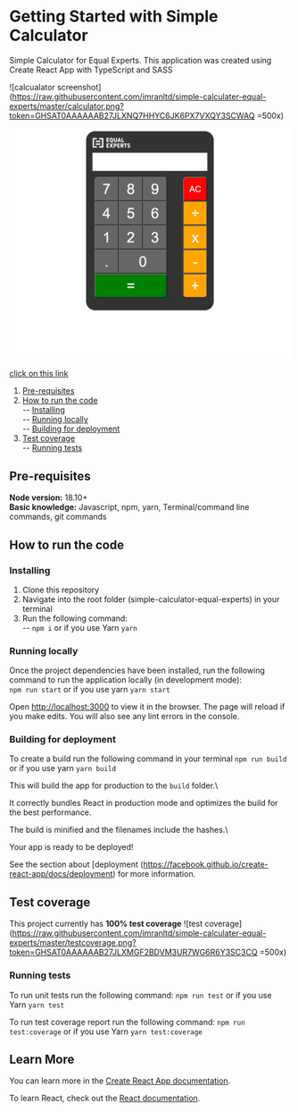 # Getting Started with Simple Calculator

 Simple Calculator for Equal Experts.  This application was created using Create React App with TypeScript and SASS

![calcualator screenshot](https://raw.githubusercontent.com/imranltd/simple-calculater-equal-experts/master/calculator.png?token=GHSAT0AAAAAAB27JLXNQ7HHYC6JK6PX7VXQY3SCWAQ =500x)

![calcualator screenshot](calculator.png)

[click on this link](#pre-requisites)

 1. [Pre-requisites](#pre-requisites)
 2. [How to run the code](#how-to-run-the-code) \
 -- [Installing](#installing) \
 -- [Running locally](#running-locally) \
 -- [Building for deployment](#building-for-deployment)
 3. [Test coverage](#test-coverage) \
 -- [Running tests](#running-tests)


## Pre-requisites
**Node version:** 18.10+ \
**Basic knowledge:** Javascript, npm, yarn, Terminal/command line commands, git commands

## How to run the code
### Installing
1. Clone this repository
2. Navigate into the root folder (simple-calculator-equal-experts) in your terminal
3. Run the following command: \
-- `npm i` or if you use Yarn `yarn`
### Running locally
Once the project dependencies have been installed, run the following command to run the application locally (in development mode): \
`npm run start` or if you use yarn `yarn start`

Open [http://localhost:3000](http://localhost:3000) to view it in the browser.  The page will reload if you make edits.  You will also see any lint errors in the console.

### Building for deployment

To create a build run the following command in your terminal `npm run build` or if you use yarn `yarn build`

This will build the app for production to the `build` folder.\

It correctly bundles React in production mode and optimizes the build for the best performance.

The build is minified and the filenames include the hashes.\

Your app is ready to be deployed!

See the section about [deployment (https://facebook.github.io/create-react-app/docs/deployment) for more information.

## Test coverage
This project currently has **100% test coverage**
![test coverage](https://raw.githubusercontent.com/imranltd/simple-calculater-equal-experts/master/testcoverage.png?token=GHSAT0AAAAAAB27JLXMGF2BDVM3UR7WG6R6Y3SC3CQ =500x)
### Running tests
To run unit tests run the following command:
`npm run test` or if you use Yarn `yarn test`

To run test coverage report run the following command:
`npm run test:coverage` or if you use Yarn `yarn test:coverage`

## Learn More

You can learn more in the [Create React App documentation](https://facebook.github.io/create-react-app/docs/getting-started).

To learn React, check out the [React documentation](https://reactjs.org/).
